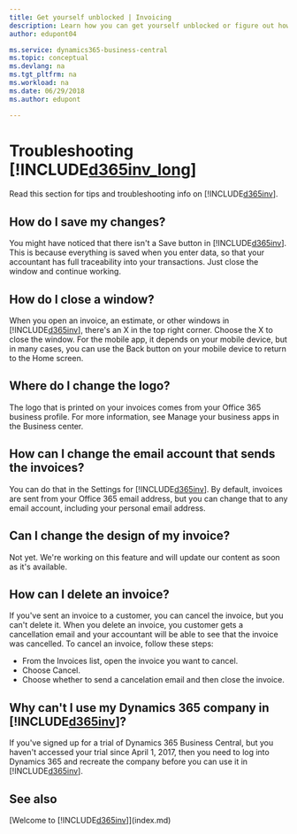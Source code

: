 ```yaml
---
title: Get yourself unblocked | Invoicing
description: Learn how you can get yourself unblocked or figure out how to do something.
author: edupont04

ms.service: dynamics365-business-central
ms.topic: conceptual
ms.devlang: na
ms.tgt_pltfrm: na
ms.workload: na
ms.date: 06/29/2018
ms.author: edupont

---
```

# Troubleshooting [!INCLUDE[d365inv_long](includes/d365inv_long.md)]
Read this section for tips and troubleshooting info on [!INCLUDE[d365inv](includes/d365inv.md)].

## How do I save my changes?
You might have noticed that there isn't a Save button in [!INCLUDE[d365inv](includes/d365inv.md)]. This is because everything is saved when you enter data, so that your accountant has full traceability into your transactions. Just close the window and continue working.  

## How do I close a window?
When you open an invoice, an estimate, or other windows in [!INCLUDE[d365inv](includes/d365inv.md)], there's an X in the top right corner. Choose the X to close the window. For the mobile app, it depends on your mobile device, but in many cases, you can use the Back button on your mobile device to return to the Home screen.  

## Where do I change the logo?
The logo that is printed on your invoices comes from your Office 365 business profile. For more information, see Manage your business apps in the Business center.  

## How can I change the email account that sends the invoices?
You can do that in the Settings for [!INCLUDE[d365inv](includes/d365inv.md)]. By default, invoices are sent from your Office 365 email address, but you can change that to any email account, including your personal email address.  

## Can I change the design of my invoice?
Not yet. We're working on this feature and will update our content as soon as it's available.  

## How can I delete an invoice?
If you've sent an invoice to a customer, you can cancel the invoice, but you can't delete it. When you delete an invoice, you customer gets a cancellation email and your accountant will be able to see that the invoice was cancelled. To cancel an invoice, follow these steps:
- From the Invoices list, open the invoice you want to cancel.  
- Choose Cancel.  
- Choose whether to send a cancelation email and then close the invoice.  

## Why can't I use my Dynamics 365 company in [!INCLUDE[d365inv](includes/d365inv.md)]?
If you've signed up for a trial of Dynamics 365 Business Central, but you haven't accessed your trial since April 1, 2017, then you need to log into Dynamics 365 and recreate the company before you can use it in [!INCLUDE[d365inv](includes/d365inv.md)].  

## See also
[Welcome to [!INCLUDE[d365inv](includes/d365inv.md)]](index.md)  
